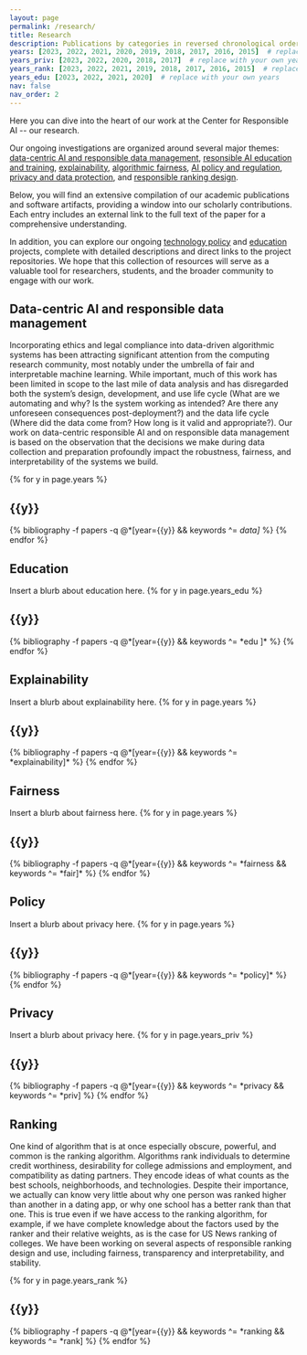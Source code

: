 ```yaml
---
layout: page
permalink: /research/
title: Research
description: Publications by categories in reversed chronological order. generated by jekyll-scholar.
years: [2023, 2022, 2021, 2020, 2019, 2018, 2017, 2016, 2015]  # replace with your own years
years_priv: [2023, 2022, 2020, 2018, 2017]  # replace with your own years
years_rank: [2023, 2022, 2021, 2019, 2018, 2017, 2016, 2015]  # replace with your own years
years_edu: [2023, 2022, 2021, 2020]  # replace with your own years
nav: false
nav_order: 2
---
```

Here you can dive into the heart of our work at the Center for Responsible AI -- our research. 

Our ongoing investigations are organized around several major themes:
[data-centric AI and responsible data management](#data-centric),
[resonsible AI education and training](#education),
[explainability](#explainability), [algorithmic fairness](#fairness),
[AI policy and regulation](#policy), [privacy and data
protection](#privacy), and [responsible ranking design](#ranking).

Below, you will find an extensive compilation of our academic
publications and software artifacts, providing a window into our
scholarly contributions. Each entry includes an external link to the
full text of the paper for a comprehensive understanding.

In addition, you can explore our ongoing [technology policy](/policy) and
[education](/education) projects, complete with detailed descriptions and direct
links to the project repositories. We hope that this collection of
resources will serve as a valuable tool for researchers, students, and
the broader community to engage with our work.

<!-- _pages/publications.md -->
<div class="publications">

  <h2 class="category" id="data-centric">Data-centric AI and
responsible data management</h2> Incorporating ethics and legal
compliance into data-driven algorithmic systems has been attracting
significant attention from the computing research community, most
notably under the umbrella of fair and interpretable machine
learning. While important, much of this work has been limited in scope
to the last mile of data analysis and has disregarded both the
system’s design, development, and use life cycle (What are we
automating and why? Is the system working as intended?  Are there any
unforeseen consequences post-deployment?) and the data life cycle
(Where did the data come from? How long is it valid and
appropriate?). Our work on data-centric responsible AI and on
responsible data management is based on the observation that the
decisions we make during data collection and preparation profoundly
impact the robustness, fairness, and interpretability of the systems
we build. 

  <!-- Add your category specific text ahere -->
  {% for y in page.years %}
    <h2 class="year">{{y}}</h2>
    {% bibliography -f papers -q @*[year={{y}} && keywords ^= *data]* %}
  {% endfor %}

  <h2 class="category" id="education">Education</h2>
Insert a blurb about education here.
  <!-- Add your category specific text here -->
  {% for y in page.years_edu %}
    <h2 class="year">{{y}}</h2>
    {% bibliography -f papers -q @*[year={{y}} && keywords ^= *edu ]* %}
  {% endfor %}

  <h2 class="category" id="explainability">Explainability</h2>
  Insert a blurb about explainability here.
  <!-- Add your category specific text here -->
  {% for y in page.years %}
    <h2 class="year">{{y}}</h2>
    {% bibliography -f papers -q @*[year={{y}} && keywords ^= *explainability]* %}
  {% endfor %}

  <h2 class="category" id="fairness">Fairness</h2>
  Insert a blurb about fairness here.
  <!-- Add your category specific text here -->
  {% for y in page.years %}
    <h2 class="year">{{y}}</h2>
    {% bibliography -f papers -q @*[year={{y}} && keywords ^= *fairness && keywords ^= *fair]* %}
  {% endfor %}

  <h2 class="category" id="policy">Policy</h2>
  Insert a blurb about privacy here.
  <!-- Add your category specific text here -->
  {% for y in page.years %}
    <h2 class="year">{{y}}</h2>
    {% bibliography -f papers -q @*[year={{y}} && keywords ^= *policy]* %}
  {% endfor %}
  
  <h2 class="category" id="privacy">Privacy</h2>
  Insert a blurb about privacy here.
  <!-- Add your category specific text here -->
  {% for y in page.years_priv %}
    <h2 class="year">{{y}}</h2>
    {% bibliography -f papers -q @*[year={{y}} && keywords ^= *privacy && keywords ^= *priv] %}
  {% endfor %}

  <h2 class="category" id="ranking">Ranking</h2> One kind of algorithm
  that is at once especially obscure, powerful, and common is the
  ranking algorithm. Algorithms rank individuals to determine credit
  worthiness, desirability for college admissions and employment, and
  compatibility as dating partners. They encode ideas of what counts
  as the best schools, neighborhoods, and technologies. Despite their
  importance, we actually can know very little about why one person
  was ranked higher than another in a dating app, or why one school
  has a better rank than that one. This is true even if we have access
  to the ranking algorithm, for example, if we have complete knowledge
  about the factors used by the ranker and their relative weights, as
  is the case for US News ranking of colleges.  We have been working
  on several aspects of responsible ranking design and use, including
  fairness, transparency and interpretability, and stability.

  <!-- Add your category specific text here -->
  {% for y in page.years_rank %}
    <h2 class="year">{{y}}</h2>
    {% bibliography -f papers -q @*[year={{y}} && keywords ^= *ranking && keywords ^= *rank] %}
  {% endfor %}

</div>
